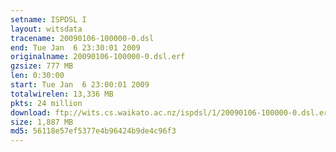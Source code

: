 ```yaml
---
setname: ISPDSL I
layout: witsdata
tracename: 20090106-100000-0.dsl
end: Tue Jan  6 23:30:01 2009
originalname: 20090106-100000-0.dsl.erf
gzsize: 777 MB
len: 0:30:00
start: Tue Jan  6 23:00:01 2009
totalwirelen: 13,336 MB
pkts: 24 million
download: ftp://wits.cs.waikato.ac.nz/ispdsl/1/20090106-100000-0.dsl.erf.gz
size: 1,887 MB
md5: 56118e57ef5377e4b96424b9de4c96f3
---
```

